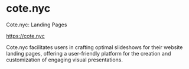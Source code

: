 # cote.nyc

Cote.nyc: Landing Pages

https://cote.nyc

Cote.nyc facilitates users in crafting optimal slideshows for their website landing pages, offering a user-friendly platform for the creation and customization of engaging visual presentations.
